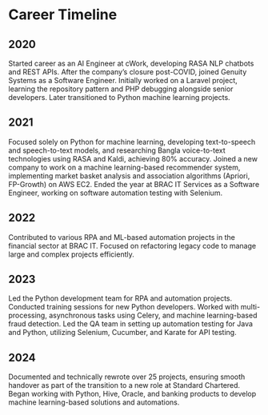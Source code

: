 # Career Timeline


## 2020
Started career as an AI Engineer at cWork, developing RASA NLP chatbots and REST APIs. After the company’s closure post-COVID, joined Genuity Systems as a Software Engineer. Initially worked on a Laravel project, learning the repository pattern and PHP debugging alongside senior developers. Later transitioned to Python machine learning projects.

## 2021
Focused solely on Python for machine learning, developing text-to-speech and speech-to-text models, and researching Bangla voice-to-text technologies using RASA and Kaldi, achieving 80% accuracy. Joined a new company to work on a machine learning-based recommender system, implementing market basket analysis and association algorithms (Apriori, FP-Growth) on AWS EC2. Ended the year at BRAC IT Services as a Software Engineer, working on software automation testing with Selenium.

## 2022
Contributed to various RPA and ML-based automation projects in the financial sector at BRAC IT. Focused on refactoring legacy code to manage large and complex projects efficiently.

## 2023
Led the Python development team for RPA and automation projects. Conducted training sessions for new Python developers. Worked with multi-processing, asynchronous tasks using Celery, and machine learning-based fraud detection. Led the QA team in setting up automation testing for Java and Python, utilizing Selenium, Cucumber, and Karate for API testing.

## 2024
Documented and technically rewrote over 25 projects, ensuring smooth handover as part of the transition to a new role at Standard Chartered. Began working with Python, Hive, Oracle, and banking products to develop machine learning-based solutions and automations.
